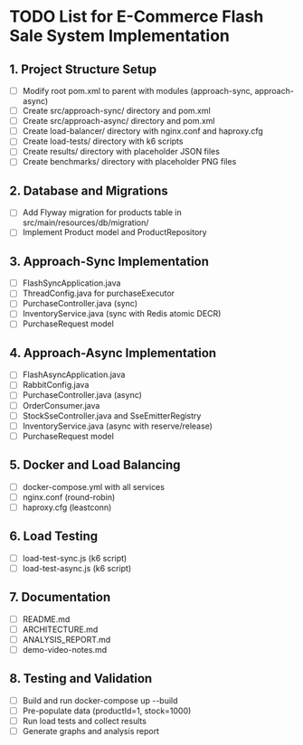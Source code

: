 # TODO List for E-Commerce Flash Sale System Implementation

## 1. Project Structure Setup
- [ ] Modify root pom.xml to parent with modules (approach-sync, approach-async)
- [ ] Create src/approach-sync/ directory and pom.xml
- [ ] Create src/approach-async/ directory and pom.xml
- [ ] Create load-balancer/ directory with nginx.conf and haproxy.cfg
- [ ] Create load-tests/ directory with k6 scripts
- [ ] Create results/ directory with placeholder JSON files
- [ ] Create benchmarks/ directory with placeholder PNG files

## 2. Database and Migrations
- [ ] Add Flyway migration for products table in src/main/resources/db/migration/
- [ ] Implement Product model and ProductRepository

## 3. Approach-Sync Implementation
- [ ] FlashSyncApplication.java
- [ ] ThreadConfig.java for purchaseExecutor
- [ ] PurchaseController.java (sync)
- [ ] InventoryService.java (sync with Redis atomic DECR)
- [ ] PurchaseRequest model

## 4. Approach-Async Implementation
- [ ] FlashAsyncApplication.java
- [ ] RabbitConfig.java
- [ ] PurchaseController.java (async)
- [ ] OrderConsumer.java
- [ ] StockSseController.java and SseEmitterRegistry
- [ ] InventoryService.java (async with reserve/release)
- [ ] PurchaseRequest model

## 5. Docker and Load Balancing
- [ ] docker-compose.yml with all services
- [ ] nginx.conf (round-robin)
- [ ] haproxy.cfg (leastconn)

## 6. Load Testing
- [ ] load-test-sync.js (k6 script)
- [ ] load-test-async.js (k6 script)

## 7. Documentation
- [ ] README.md
- [ ] ARCHITECTURE.md
- [ ] ANALYSIS_REPORT.md
- [ ] demo-video-notes.md

## 8. Testing and Validation
- [ ] Build and run docker-compose up --build
- [ ] Pre-populate data (productId=1, stock=1000)
- [ ] Run load tests and collect results
- [ ] Generate graphs and analysis report

